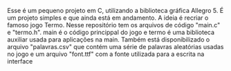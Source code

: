 Esse é um pequeno projeto em C, utilizando a biblioteca gráfica Allegro 5. É um projeto simples e que ainda está em andamento.
A ideia é recriar o famoso jogo Termo.
Nesse repositório tem os arquivos de código "main.c" e "termo.h". main é o código princippal do jogo e termo é uma biblioteca auxiliar usada para aplicações na main.
Também está disponibilizado o arquivo "palavras.csv" que contém uma série de palavras aleatórias usadas no jogo e um arquivo "font.ttf" com a fonte utilizada para a escrita na interface
